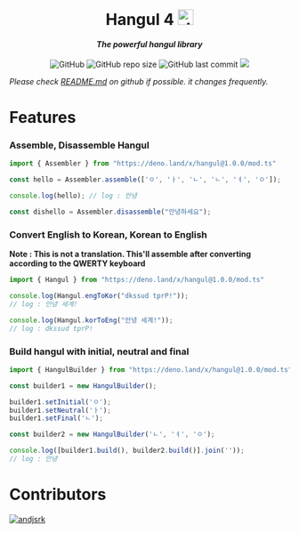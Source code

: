 <div>
  <p align="center">
    <h1 align="center">Hangul 4 <a href="https://deno.land"><img width="28px" alt="deno" src="https://deno.land/logo.svg"></a></h1>
  </p>
</div>
<p align="center">
  <span><i><b>The powerful hangul library</i></b></span>
  <br><Br>
  <img alt="GitHub" src="https://img.shields.io/github/license/Lukince/Hangul4deno">
  <img alt="GitHub repo size" src="https://img.shields.io/github/repo-size/Lukince/Hangul4deno">
  <img alt="GitHub last commit" src="https://img.shields.io/github/last-commit/Lukince/Hangul4deno">
  <a href="https://hits.seeyoufarm.com"><img src="https://hits.seeyoufarm.com/api/count/incr/badge.svg?url=https%3A%2F%2Fgithub.com%2FLukince%2FHangul4deno&count_bg=%2379C83D&title_bg=%23555555&icon=&icon_color=%23E7E7E7&title=hits&edge_flat=false"/></a>
</p>

  <i>Please check [README.md](https://github.com/Lukince/Hangul4deno/blob/master/README.md) on github if possible. it changes frequently.</i>

# Features

### Assemble, Disassemble Hangul

```ts
import { Assembler } from "https://deno.land/x/hangul@1.0.0/mod.ts"

const hello = Assembler.assemble(['ㅇ', 'ㅏ', 'ㄴ', 'ㄴ', 'ㅕ', 'ㅇ']);

console.log(hello); // log : 안녕

const dishello = Assembler.disassemble("안녕하세요");
```

### Convert English to Korean, Korean to English
**Note : This is not a translation. This'll assemble after converting according to the QWERTY keyboard**

```ts
import { Hangul } from "https://deno.land/x/hangul@1.0.0/mod.ts"

console.log(Hangul.engToKor("dkssud tprP!"));
// log : 안녕 세계!

console.log(Hangul.korToEng("안녕 세계!"));
// log : dkssud tprP!
```

### Build hangul with initial, neutral and final

```ts
import { HangulBuilder } from "https://deno.land/x/hangul@1.0.0/mod.ts"

const builder1 = new HangulBuilder();

builder1.setInitial('ㅇ');
builder1.setNeutral('ㅏ');
builder1.setFinal('ㄴ');

const builder2 = new HangulBuilder('ㄴ', 'ㅕ', 'ㅇ');

console.log([builder1.build(), builder2.build()].join(''));
// log : 안녕
```

# Contributors
  [![andjsrk](https://github.com/andjsrk.png?size=32)](https://github.com/andjsrk)
